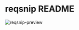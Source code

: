 # reqsnip README

![reqsnip-preview](https://raw.githubusercontent.com/itzmesurya/reqsnip/master/reqsnip.gif)